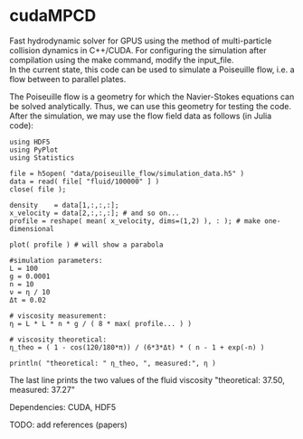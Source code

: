 # cudaMPCD
Fast hydrodynamic solver for GPUS using the method of multi-particle collision dynamics in C++/CUDA.
For configuring the simulation after compilation using the make command, modify the input_file.     
In the current state, this code can be used to simulate a Poiseuille flow, i.e. a flow between to parallel plates.

The Poiseuille flow is a geometry for which the Navier-Stokes equations can be solved analytically. 
Thus, we can use this geometry for testing the code.
After the simulation, we may use the flow field data as follows (in Julia code):
```
using HDF5
using PyPlot
using Statistics

file = h5open( "data/poiseuille_flow/simulation_data.h5" )
data = read( file[ "fluid/100000" ] )
close( file );

density    = data[1,:,:,:];
x_velocity = data[2,:,:,:]; # and so on...
profile = reshape( mean( x_velocity, dims=(1,2) ), : ); # make one-dimensional

plot( profile ) # will show a parabola

#simulation parameters:
L = 100
g = 0.0001
n = 10
ν = η / 10
Δt = 0.02

# viscosity measurement:
η = L * L * n * g / ( 8 * max( profile... ) )

# viscosity theoretical:
η_theo = ( 1 - cos(120/180*π)) / (6*3*Δt) * ( n - 1 + exp(-n) )

println( "theoretical: " η_theo, ", measured:", η ) 
```
The last line prints the two values of the fluid viscosity "theoretical: 37.50, measured: 37.27"

Dependencies: CUDA, HDF5

TODO: add references (papers)

